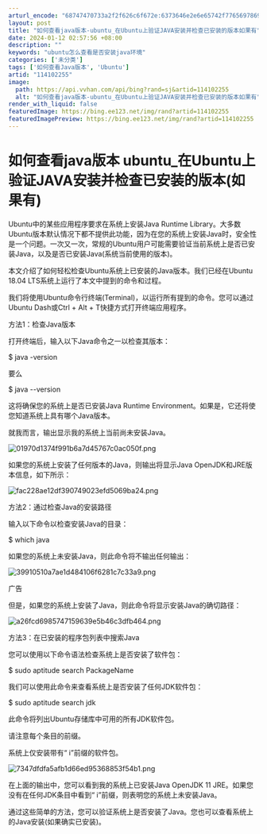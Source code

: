 ```yaml
---
arturl_encode: "68747470733a2f2f626c6f672e:6373646e2e6e65742f77656978696e5f33333639363437362f:61727469636c652f64657461696c732f313134313032323535"
layout: post
title: "如何查看java版本-ubuntu_在Ubuntu上验证JAVA安装并检查已安装的版本如果有"
date: 2024-01-12 02:57:56 +08:00
description: ""
keywords: "ubuntu怎么查看是否安装java环境"
categories: ['未分类']
tags: ['如何查看Java版本', 'Ubuntu']
artid: "114102255"
image:
  path: https://api.vvhan.com/api/bing?rand=sj&artid=114102255
  alt: "如何查看java版本-ubuntu_在Ubuntu上验证JAVA安装并检查已安装的版本如果有"
render_with_liquid: false
featuredImage: https://bing.ee123.net/img/rand?artid=114102255
featuredImagePreview: https://bing.ee123.net/img/rand?artid=114102255
---
```


# 如何查看java版本 ubuntu\_在Ubuntu上验证JAVA安装并检查已安装的版本(如果有)

Ubuntu中的某些应用程序要求在系统上安装Java Runtime Library。大多数Ubuntu版本默认情况下都不提供此功能，因为在您的系统上安装Java时，安全性是一个问题。一次又一次，常规的Ubuntu用户可能需要验证当前系统上是否已安装Java，以及是否已安装Java(系统当前使用的版本)。

本文介绍了如何轻松检查Ubuntu系统上已安装的Java版本。我们已经在Ubuntu 18.04 LTS系统上运行了本文中提到的命令和过程。

我们将使用Ubuntu命令行终端(Terminal)，以运行所有提到的命令。您可以通过Ubuntu Dash或Ctrl + Alt + T快捷方式打开终端应用程序。

方法1：检查Java版本

打开终端后，输入以下Java命令之一以检查其版本：

$ java -version

要么

$ java --version

这将确保您的系统上是否已安装Java Runtime Environment。如果是，它还将使您知道系统上具有哪个Java版本。

就我而言，输出显示我的系统上当前尚未安装Java。

![01970d1374f991b6a7d45767c0ac050f.png](https://i-blog.csdnimg.cn/blog_migrate/b019ce436051d352f4a1aac3abefd863.jpeg)

如果您的系统上安装了任何版本的Java，则输出将显示Java OpenJDK和JRE版本信息，如下所示：

![fac228ae12df390749023efd5069ba24.png](https://i-blog.csdnimg.cn/blog_migrate/403f0ebf3f610c6e029f6a94208ec304.jpeg)

方法2：通过检查Java的安装路径

输入以下命令以检查安装Java的目录：

$ which java

如果您的系统上未安装Java，则此命令将不输出任何输出：

![39910510a7ae1d484106f6281c7c33a9.png](https://i-blog.csdnimg.cn/blog_migrate/b4d591fe913a988ebaedcc7d5f1f2ea3.jpeg)

广告

但是，如果您的系统上安装了Java，则此命令将显示安装Java的确切路径：

![a26fcd6985747159639e5b46c3dfb464.png](https://i-blog.csdnimg.cn/blog_migrate/2660b5f3826b2c42b899be67e6ff0f46.jpeg)

方法3：在已安装的程序包列表中搜索Java

您可以使用以下命令语法检查系统上是否安装了软件包：

$ sudo aptitude search PackageName

我们可以使用此命令来查看系统上是否安装了任何JDK软件包：

$ sudo aptitude search jdk

此命令将列出Ubuntu存储库中可用的所有JDK软件包。

请注意每个条目的前缀。

系统上仅安装带有“ i”前缀的软件包。

![7347dfdfa5afb1d66ed95368853f54b1.png](https://i-blog.csdnimg.cn/blog_migrate/b9001742703c3ed31a65660d29dd2c70.jpeg)

在上面的输出中，您可以看到我的系统上已安装Java OpenJDK 11 JRE。如果您没有在任何JDK条目中看到“ i”前缀，则表明您的系统上未安装Java。

通过这些简单的方法，您可以验证系统上是否安装了Java。您也可以查看系统上的Java安装(如果确实已安装)。